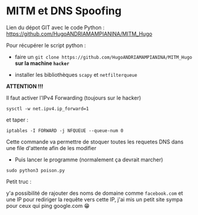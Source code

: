 # MITM et DNS Spoofing


Lien du dépot GIT avec le code Python :
https://github.com/HugoANDRIAMAMPIANINA/MITM_Hugo

Pour récupérer le script python :

- faire un `git clone https://github.com/HugoANDRIAMAMPIANINA/MITM_Hugo` **sur la machine `hacker`**

- installer les bibliothèques `scapy` et `netfilterqueue`
  

**ATTENTION !!!**

Il faut activer l'IPv4 Forwarding (toujours sur le hacker)

```
sysctl -w net.ipv4.ip_forward=1
```

et taper : 

```
iptables -I FORWARD -j NFQUEUE --queue-num 0
```
Cette commande va permettre de stoquer toutes les requetes DNS dans une file d'attente afin de les modifier

- Puis lancer le programme (normalement ça devrait marcher)

```
sudo python3 poison.py
```

Petit truc :

y'a possibilité de rajouter des noms de domaine comme `facebook.com` et une IP pour rediriger la requête vers cette IP, j'ai mis un petit site sympa pour ceux qui ping google.com :grin: